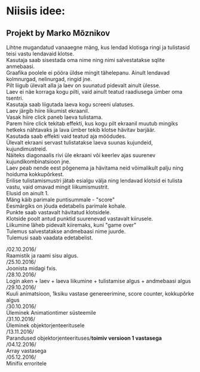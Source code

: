 # Niisiis idee:
## Projekt by Marko Mõznikov
Lihtne mugandatud vanaaegne mäng, kus lendad klotisga ringi ja tulistasid teisi vastu lendavaid klotse.<br />
Kasutaja saab sisestada oma nime ning nimi salvestatakse sqlite anmebaasi.<br />
Graafika poolele ei pööra üldse mingit tähelepanu. Ainult lendavad kolmnurgad, nelinurgad, ringid jne.<br />
Pilt liigub ülevalt alla ja laev on suunatud pidevalt ainult ülesse.<br />
Laev ei näe korraga kogu pilti, vaid ainult teatud raadiusega ümber oma tsentri.<br />
Kasutaja saab liigutada laeva kogu screeni ulatuses.<br />
Laev järgib hiire liikumist ekraanil.<br />
Vasak hiire click paneb laeva tulistama.<br />
Parem hiire click tekitab effekti, kus kogu pilt ekraanil muutub mingiks hetkeks nähtavaks ja lava ümber tekib klotse hävitav barjäär.<br />
Kasutada saab effekti vaid teatud aja möödudes.<br />
Ülevalt ekraani servast tulistatakse laeva suunas kujundeid, kujundimustreid.<br />
Näiteks diagonaalis rivi üle ekraani või keerlev ajas suurenev kujundikombinatsioon jne.<br />
Laev peab nende eest põgenema ja hävitama neid võimalikult palju ning hoiduma kokkupõrkest.<br />
Erilise tulistamismustri jätab esialgu välja ning lendavad klotsid ei tulista vastu, vaid omavad mingit liikumismustrit.<br />
Elusid on ainult 1.<br />
Mäng käib parimale puntisummale - "score" <br />
Eesmärgiks on jõuda edetabelis parimale kohale.<br />
Punkte saab vastavalt hävitatud klotsidele.<br />
Klotside poolt antud punktid suurenevad vastavalt kiirusele.<br />
Liikumine läheb pidevalt kiiremaks, kuni "game over"<br />
Tulemus salvestatakse andmebaasi nime juurde.<br />
Tulemusi saab vaadata edetabelist.<br />

/02.10.2016/<br />
Raamistik ja raami sisu algus.<br />
/25.10.2016/<br />
Joonista midagi fxis.<br />
/28.10.2016/<br />
Login aken + laev + laeva liikumine + tulistamise algus + andmebaasi algus<br />
/29.10.2016/<br />
Kuuli animatsioon, 1ksiku vastase genereerimine, score counter, kokkupõrke algus<br />
/30.10.2016/<br />
Üleminek Animationtimer süsteemile<br />
/31.10.2016/<br />
Üleminek objektorjenteeritusele<br />
/13.11.2016/<br />
Parandused objektorjenteerituses/<b>toimiv versioon 1 vastasega</b><br />
/04.12.2016/<br />
Array vastasega<br />
/05.12.2016/<br />
Minifix erroritele<br />